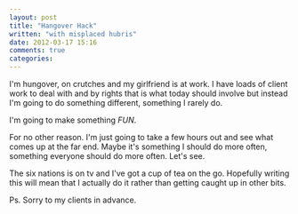 ```yaml
---
layout: post
title: "Hangover Hack"
written: "with misplaced hubris"
date: 2012-03-17 15:16
comments: true
categories: 
---
```

I'm hungover, on crutches and my girlfriend is at work. I have loads of client work to deal with and by rights that is what today should involve but instead I'm going to do something different, something I rarely do.

I'm going to make something *FUN*.

For no other reason. I'm just going to take a few hours out and see what comes up at the far end. Maybe it's something I should do more often, something everyone should do more often. Let's see.

The six nations is on tv and I've got a cup of tea on the go. Hopefully writing this will mean that I actually do it rather than getting caught up in other bits.

Ps. Sorry to my clients in advance.

